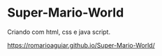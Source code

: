 # Super-Mario-World
Criando com html, css e java script.

https://romarioaguiar.github.io/Super-Mario-World/
